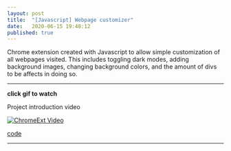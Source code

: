 ```yaml
---
layout: post
title:  "[Javascript] Webpage customizer"
date:   2020-06-15 19:48:12
published: true
---
```


Chrome extension created with Javascript to allow simple customization of all webpages visited. This includes toggling dark modes, adding background images, changing background colors, and the amount of divs to be affects in doing so.

-----------------------------------------------------------

**click gif to watch**

Project introduction video

[![ChromeExt Video](https://media.giphy.com/media/Iazt0OtkTnh1XWPl2N/giphy.gif)](https://youtu.be/fJ07ENn_Xe4)

[code](https://github.com/alexalrobinson/chrome-ext) 


-----------------------------------------------------------

